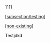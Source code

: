 1111

[[subsection/testing]]

[[non-existing]]

Testjdkd

[//begin]: # "Autogenerated link references for markdown compatibility"
[subsection/testing]: subsection/testing.md "testing"
[non-existing]: non-existing.md "non-existing"
[//end]: # "Autogenerated link references"